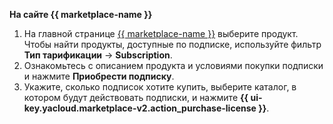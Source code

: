 **На сайте {{ marketplace-name }}**

1. На главной странице [{{ marketplace-name }}](/marketplace) выберите продукт. Чтобы найти продукты, доступные по подписке, используйте фильтр **Тип тарификации** → **Subscription**.
1. Ознакомьтесь с описанием продукта и условиями покупки подписки и нажмите **Приобрести подписку**.
1. Укажите, сколько подписок хотите купить, выберите каталог, в котором будут действовать подписки, и нажмите **{{ ui-key.yacloud.marketplace-v2.action_purchase-license }}**.
